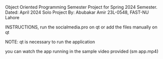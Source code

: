 Object Oriented Programming Semester Project for Spring 2024 Semester.
Dated: April 2024
Solo Project By: Abubakar Amir
23L-0548, FAST-NU Lahore


INSTRUCTIONS, 
run the socialmedia.pro on qt or add the files manually on qt

NOTE: qt is necessary to run the application

you can watch the app running in the sample video provided (sm app.mp4)
